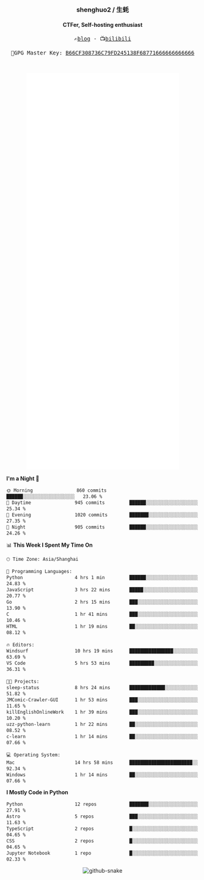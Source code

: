 <h3 align="center"> shenghuo2 / 生蚝 </h3>
<h4 align="center" >CTFer, Self-hosting enthusiast</h3>


<p align="center">
  <samp>
    ✍️<a href="https://blog.shenghuo2.top/">blog</a> -
    📺<a href="https://space.bilibili.com/85894935">bilibili</a>
  </samp>
</p>
<p align="center">
  <samp>
     🔐GPG Master Key: <a align="center" href="https://github.com/shenghuo2.gpg">B66CF308736C79FD245138F68771666666666666</a>
  </samp>
</p>
<br>
<p align="center">
  <a href="https://github.com/shenghuo2">
    <img width="400" align="top" src="https://github.com/shenghuo2/shenghuo2/blob/main/metrics.left.svg" />
  </a>
  <a href="https://github.com/shenghuo2">
    <img width="400" align="top" src="https://github.com/shenghuo2/shenghuo2/blob/main/metrics.right.svg" />
  </a>
</p>


<!--START_SECTION:waka-->
**I'm a Night 🦉** 

```text
🌞 Morning                860 commits         ██████░░░░░░░░░░░░░░░░░░░   23.06 % 
🌆 Daytime                945 commits         ██████░░░░░░░░░░░░░░░░░░░   25.34 % 
🌃 Evening                1020 commits        ███████░░░░░░░░░░░░░░░░░░   27.35 % 
🌙 Night                  905 commits         ██████░░░░░░░░░░░░░░░░░░░   24.26 % 
```


📊 **This Week I Spent My Time On** 

```text
🕑︎ Time Zone: Asia/Shanghai

💬 Programming Languages: 
Python                   4 hrs 1 min         ██████░░░░░░░░░░░░░░░░░░░   24.83 % 
JavaScript               3 hrs 22 mins       █████░░░░░░░░░░░░░░░░░░░░   20.77 % 
Go                       2 hrs 15 mins       ███░░░░░░░░░░░░░░░░░░░░░░   13.90 % 
C                        1 hr 41 mins        ███░░░░░░░░░░░░░░░░░░░░░░   10.46 % 
HTML                     1 hr 19 mins        ██░░░░░░░░░░░░░░░░░░░░░░░   08.12 % 

🔥 Editors: 
Windsurf                 10 hrs 19 mins      ████████████████░░░░░░░░░   63.69 % 
VS Code                  5 hrs 53 mins       █████████░░░░░░░░░░░░░░░░   36.31 % 

🐱‍💻 Projects: 
sleep-status             8 hrs 24 mins       █████████████░░░░░░░░░░░░   51.82 % 
JMComic-Crawler-GUI      1 hr 53 mins        ███░░░░░░░░░░░░░░░░░░░░░░   11.65 % 
killEnglishOnlineWork    1 hr 39 mins        ███░░░░░░░░░░░░░░░░░░░░░░   10.20 % 
uzz-python-learn         1 hr 22 mins        ██░░░░░░░░░░░░░░░░░░░░░░░   08.52 % 
c-learn                  1 hr 14 mins        ██░░░░░░░░░░░░░░░░░░░░░░░   07.66 % 

💻 Operating System: 
Mac                      14 hrs 58 mins      ███████████████████████░░   92.34 % 
Windows                  1 hr 14 mins        ██░░░░░░░░░░░░░░░░░░░░░░░   07.66 % 
```

**I Mostly Code in Python** 

```text
Python                   12 repos            ███████░░░░░░░░░░░░░░░░░░   27.91 % 
Astro                    5 repos             ███░░░░░░░░░░░░░░░░░░░░░░   11.63 % 
TypeScript               2 repos             █░░░░░░░░░░░░░░░░░░░░░░░░   04.65 % 
CSS                      2 repos             █░░░░░░░░░░░░░░░░░░░░░░░░   04.65 % 
Jupyter Notebook         1 repo              █░░░░░░░░░░░░░░░░░░░░░░░░   02.33 % 
```




<!--END_SECTION:waka-->


<div align="center">
  <picture>
    <source media="(prefers-color-scheme: dark)" srcset="https://gist.githubusercontent.com/shenghuo2/bfce20b14ab0484cef03bae6e60e0b3a/raw/github-snake-dark.svg" />
    <source media="(prefers-color-scheme: light)" srcset="https://gist.githubusercontent.com/shenghuo2/bfce20b14ab0484cef03bae6e60e0b3a/raw/github-snake.svg" />
    <img alt="github-snake" src="https://gist.githubusercontent.com/shenghuo2/bfce20b14ab0484cef03bae6e60e0b3a/raw/github-snake.svg" />
  </picture>
</div>

<!--
**shenghuo2/shenghuo2** is a ✨ _special_ ✨ repository because its `README.md` (this file) appears on your GitHub profile.

Here are some ideas to get you started:

- 🔭 I’m currently working on ...
- 🌱 I’m currently learning ...
- 👯 I’m looking to collaborate on ...
- 🤔 I’m looking for help with ...
- 💬 Ask me about ...
- 📫 How to reach me: ...
- 😄 Pronouns: ...
- ⚡ Fun fact: ...
-->
